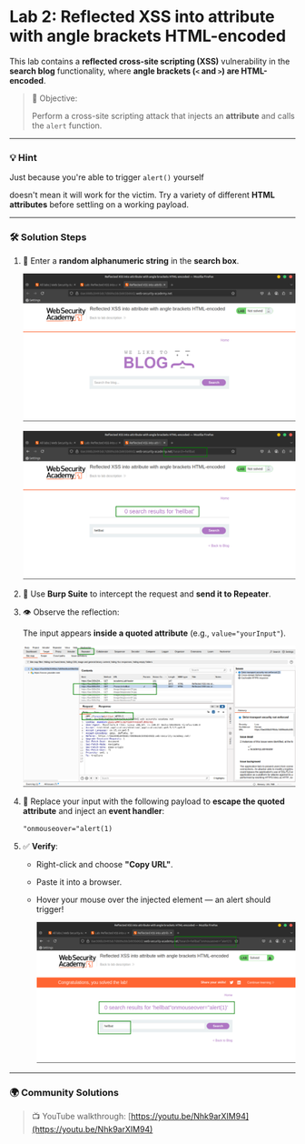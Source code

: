 # Lab 2: Reflected XSS into attribute with angle brackets HTML-encoded

This lab contains a **reflected cross-site scripting (XSS)** vulnerability in the **search blog** functionality, where **angle brackets (`<` and `>`) are HTML-encoded**.

> 🎯 Objective:
> 
> 
> Perform a cross-site scripting attack that injects an **attribute** and calls the `alert` function.
> 

---

### 💡 **Hint**

Just because you're able to trigger `alert()` yourself

doesn't mean it will work for the victim. Try a variety of different **HTML attributes** before settling on a working payload.

---

### 🛠️ **Solution Steps**

1. 🔎 Enter a **random alphanumeric string** in the **search box**.
    
    ![2025-06-22_14-38.png](LabImg/2025-06-22_14-38.png)
    
    ![2025-06-22_14-40.png](LabImg/2025-06-22_14-40.png)
    
2. 🧰 Use **Burp Suite** to intercept the request and **send it to Repeater**.
3. 👁️ Observe the reflection:
    
    The input appears **inside a quoted attribute** (e.g., `value="yourInput"`).
    
    ![2025-06-22_14-41.png](LabImg/2025-06-22_14-41.png)
    
4. 🧪 Replace your input with the following payload to **escape the quoted attribute** and inject an **event handler**:
    
    ```html
    "onmouseover="alert(1)
    
    ```
    
5. ✅ **Verify**:
    - Right-click and choose **"Copy URL"**.
    - Paste it into a browser.
    - Hover your mouse over the injected element — an alert should trigger!
        
        ![2025-06-22_14-43.png](LabImg/2025-06-22_14-43.png)
        

---

### 🌍 **Community Solutions**

> 📺 YouTube walkthrough:
[https://youtu.be/Nhk9arXIM94](https://youtu.be/Nhk9arXIM94)
>